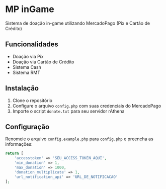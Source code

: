 # MP inGame

Sistema de doação in-game utilizando MercadoPago (Pix e Cartão de Crédito)

## Funcionalidades

- Doação via Pix
- Doação via Cartão de Crédito
- Sistema Cash
- Sistema RMT

## Instalação

1. Clone o repositório
2. Configure o arquivo `config.php` com suas credenciais do MercadoPago
3. Importe o script `donate.txt` para seu servidor rAthena

## Configuração

Renomeie o arquivo `config.example.php` para `config.php` e preencha as informações:

```php
return [
    'accesstoken' => 'SEU_ACCESS_TOKEN_AQUI',
    'min_donation' => 1,
    'max_donation' => 1000,
    'donation_multiplicate' => 1,
    'url_notification_api' => 'URL_DE_NOTIFICACAO'
];
